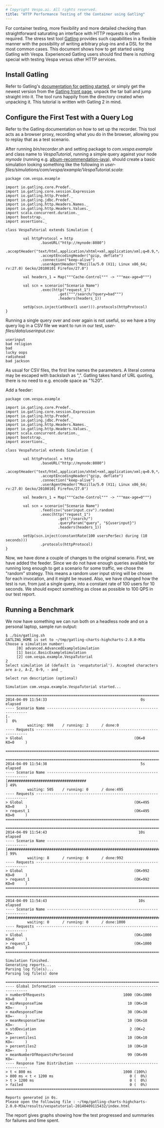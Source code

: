 ```yaml
---
# Copyright Vespa.ai. All rights reserved.
title: "HTTP Performance Testing of the Container using Gatling"
---
```


For container testing, more flexibility and more detailed
checking than straightforward saturating an interface with HTTP requests is
often required. The stress test tool [Gatling](https://gatling.io/) provides such capabilities in a
flexible manner with the possibility of writing arbitrary plug-ins and a DSL for
the most common cases. This document shows how to get started using Gatling
with Vespa. Experienced Gatling users should find there is nothing special with
testing Vespa versus other HTTP services.

## Install Gatling

Refer to Gatling's [documentation for getting started](https://gatling.io/docs/gatling/reference/current/),
or simply get the newest version from the
[Gatling front page](https://gatling.io/),
unpack the tar ball and jump straight into it.
The tool runs happily from the directory created when unpacking it.
This tutorial is written with Gatling 2 in mind.

## Configure the First Test with a Query Log

Refer to the Gatling documentation on how to set up the recorder.
This tool acts as a browser proxy, recording what you do in the browser,
allowing you to replay that as a test scenario.

After running *bin/recorder.sh* and setting package to *com.vespa.example*
and class name to *VespaTutorial*,
running a simple query against your node *mynode* (running e.g.
[album-recommendation-java](https://github.com/vespa-engine/sample-apps/tree/master/album-recommendation-java)), should create a basic simulation looking something like the following in
*user-files/simulations/com/vespa/example/VespaTutorial.scala*:

```
package com.vespa.example

import io.gatling.core.Predef._
import io.gatling.core.session.Expression
import io.gatling.http.Predef._
import io.gatling.jdbc.Predef._
import io.gatling.http.Headers.Names._
import io.gatling.http.Headers.Values._
import scala.concurrent.duration._
import bootstrap._
import assertions._

class VespaTutorial extends Simulation {

        val httpProtocol = http
                .baseURL("http://mynode:8080")
                .acceptHeader("text/html,application/xhtml+xml,application/xml;q=0.9,*/*;q=0.8")
                .acceptEncodingHeader("gzip, deflate")
                .connection("keep-alive")
                .userAgentHeader("Mozilla/5.0 (X11; Linux x86_64; rv:27.0) Gecko/20100101 Firefox/27.0")

        val headers_1 = Map("""Cache-Control""" -> """max-age=0""")

        val scn = scenario("Scenario Name")
                .exec(http("request_1")
                        .get("""/search/?query=bad""")
                        .headers(headers_1))

        setUp(scn.inject(atOnce(1 user))).protocols(httpProtocol)
}
```

Running a single query over and over again is not useful, so we have a
tiny query log in a CSV file we want to run in our test,
*user-files/data/userinput.csv*:

```
userinput
bad religion
bad
lucky oops
radiohead
bad jackson
```

As usual for CSV files, the first line names the parameters.
A literal comma may be escaped with backslash as "\,".
Gatling takes hand of URL quoting, there is no need to e.g. encode space as "%20".

Add a feeder:

```
package com.vespa.example

import io.gatling.core.Predef._
import io.gatling.core.session.Expression
import io.gatling.http.Predef._
import io.gatling.jdbc.Predef._
import io.gatling.http.Headers.Names._
import io.gatling.http.Headers.Values._
import scala.concurrent.duration._
import bootstrap._
import assertions._

class VespaTutorial extends Simulation {

        val httpProtocol = http
                .baseURL("http://mynode:8080")
                .acceptHeader("text/html,application/xhtml+xml,application/xml;q=0.9,*/*;q=0.8")
                .acceptEncodingHeader("gzip, deflate")
                .connection("keep-alive")
                .userAgentHeader("Mozilla/5.0 (X11; Linux x86_64; rv:27.0) Gecko/20100101 Firefox/27.0")

        val headers_1 = Map("""Cache-Control""" -> """max-age=0""")

        val scn = scenario("Scenario Name")
                .feed(csv("userinput.csv").random)
                .exec(http("request_1")
                        .get("/search/")
                        .queryParam("query", "${userinput}")
                        .headers(headers_1))

        setUp(scn.inject(constantRate(100 usersPerSec) during (10 seconds)))
                .protocols(httpProtocol)
}
```

Now, we have done a couple of changes to the original scenario.
First, we have added the feeder.
Since we do not have enough queries available for running long enough to get a scenario for some traffic,
we chose the "random" strategy.
This means a random user input string will be chosen for each invocation, and it might be reused.
Also, we have changed how the test is run, from just a single query, into a constant rate of 100 users for 10 seconds.
We should expect something as close as possible to 100 QPS in our test report.

## Running a Benchmark

We now have something we can run both on a headless node and on a personal laptop,
sample run output:

```
$ ./bin/gatling.sh
GATLING_HOME is set to ~/tmp/gatling-charts-highcharts-2.0.0-M3a
Choose a simulation number:
     [0] advanced.AdvancedExampleSimulation
     [1] basic.BasicExampleSimulation
     [2] com.vespa.example.VespaTutorial
2
Select simulation id (default is 'vespatutorial'). Accepted characters are a-z, A-Z, 0-9, - and _

Select run description (optional)

Simulation com.vespa.example.VespaTutorial started...

================================================================================
2014-04-09 11:54:33                                           0s elapsed
---- Scenario Name -------------------------------------------------------------
[-                                                                         ]  0%
          waiting: 998    / running: 2      / done:0
---- Requests ------------------------------------------------------------------
> Global                                                   (OK=0      KO=0     )

================================================================================

================================================================================
2014-04-09 11:54:38                                           5s elapsed
---- Scenario Name -------------------------------------------------------------
[####################################                                      ] 49%
          waiting: 505    / running: 0      / done:495
---- Requests ------------------------------------------------------------------
> Global                                                   (OK=495    KO=0     )
> request_1                                                (OK=495    KO=0     )
================================================================================

================================================================================
2014-04-09 11:54:43                                          10s elapsed
---- Scenario Name -------------------------------------------------------------
[######################################################################### ] 99%
          waiting: 8      / running: 0      / done:992
---- Requests ------------------------------------------------------------------
> Global                                                   (OK=992    KO=0     )
> request_1                                                (OK=992    KO=0     )
================================================================================

================================================================================
2014-04-09 11:54:43                                          10s elapsed
---- Scenario Name -------------------------------------------------------------
[##########################################################################]100%
          waiting: 0      / running: 0      / done:1000
---- Requests ------------------------------------------------------------------
> Global                                                   (OK=1000   KO=0     )
> request_1                                                (OK=1000   KO=0     )
================================================================================

Simulation finished.
Generating reports...
Parsing log file(s)...
Parsing log file(s) done

================================================================================
---- Global Information --------------------------------------------------------
> numberOfRequests                                    1000 (OK=1000   KO=0     )
> minResponseTime                                       10 (OK=10     KO=-     )
> maxResponseTime                                       30 (OK=30     KO=-     )
> meanResponseTime                                      10 (OK=10     KO=-     )
> stdDeviation                                           2 (OK=2      KO=-     )
> percentiles1                                          10 (OK=10     KO=-     )
> percentiles2                                          10 (OK=10     KO=-     )
> meanNumberOfRequestsPerSecond                         99 (OK=99     KO=-     )
---- Response Time Distribution ------------------------------------------------
> t < 800 ms                                          1000 (100%)
> 800 ms < t < 1200 ms                                   0 (  0%)
> t > 1200 ms                                            0 (  0%)
> failed                                                 0 (  0%)
================================================================================

Reports generated in 0s.
Please open the following file : ~/tmp/gatling-charts-highcharts-2.0.0-M3a/results/vespatutorial-20140409115432/index.html
```

The report gives graphs showing how the test progressed and summaries for failures and time spent.
